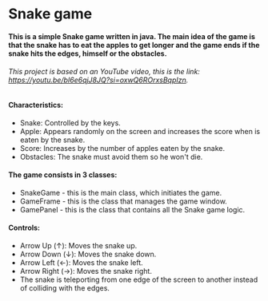# Snake game

#### This is a simple Snake game written in java. The main idea of the game is that the snake has to eat the apples to get longer and the game ends if the snake hits the edges, himself or the obstacles.

###### This project is based on an YouTube video, this is the link: https://youtu.be/bI6e6qjJ8JQ?si=oxwQ6ROrxsBqpIzn.

#### Characteristics:
* Snake: Controlled by the keys.
* Apple: Appears randomly on the screen and increases the score when is eaten by the snake.
* Score: Increases by the number of apples eaten by the snake.
* Obstacles: The snake must avoid them so he won't die.


#### The game consists in 3 classes:
* SnakeGame - this is the main class, which initiates the game.
* GameFrame - this is the class that manages the game window.
* GamePanel - this is the class that contains all the Snake game logic.

#### Controls:
* Arrow Up (↑): Moves the snake up.
* Arrow Down (↓): Moves the snake down.
* Arrow Left (←): Moves the snake left.
* Arrow Right (→): Moves the snake right.
* The snake is teleporting from one edge of the screen to another instead of colliding with the edges.
